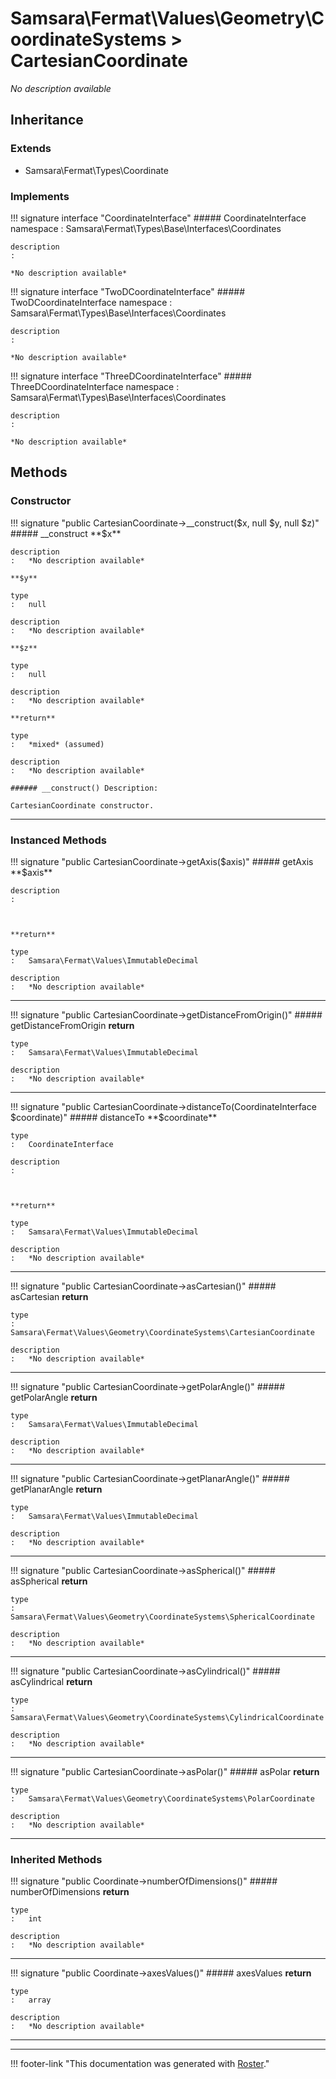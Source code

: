 # Samsara\Fermat\Values\Geometry\CoordinateSystems > CartesianCoordinate

*No description available*


## Inheritance


### Extends

- Samsara\Fermat\Types\Coordinate


### Implements

!!! signature interface "CoordinateInterface"
    ##### CoordinateInterface
    namespace
    :   Samsara\Fermat\Types\Base\Interfaces\Coordinates

    description
    :   

    *No description available*

!!! signature interface "TwoDCoordinateInterface"
    ##### TwoDCoordinateInterface
    namespace
    :   Samsara\Fermat\Types\Base\Interfaces\Coordinates

    description
    :   

    *No description available*

!!! signature interface "ThreeDCoordinateInterface"
    ##### ThreeDCoordinateInterface
    namespace
    :   Samsara\Fermat\Types\Base\Interfaces\Coordinates

    description
    :   

    *No description available*



## Methods


### Constructor

!!! signature "public CartesianCoordinate->__construct($x, null $y, null $z)"
    ##### __construct
    **$x**

    description
    :   *No description available*

    **$y**

    type
    :   null

    description
    :   *No description available*

    **$z**

    type
    :   null

    description
    :   *No description available*

    **return**

    type
    :   *mixed* (assumed)

    description
    :   *No description available*

    ###### __construct() Description:

    CartesianCoordinate constructor.
    
---



### Instanced Methods

!!! signature "public CartesianCoordinate->getAxis($axis)"
    ##### getAxis
    **$axis**

    description
    :   
    
    

    **return**

    type
    :   Samsara\Fermat\Values\ImmutableDecimal

    description
    :   *No description available*
    
---

!!! signature "public CartesianCoordinate->getDistanceFromOrigin()"
    ##### getDistanceFromOrigin
    **return**

    type
    :   Samsara\Fermat\Values\ImmutableDecimal

    description
    :   *No description available*
    
---

!!! signature "public CartesianCoordinate->distanceTo(CoordinateInterface $coordinate)"
    ##### distanceTo
    **$coordinate**

    type
    :   CoordinateInterface

    description
    :   
    
    

    **return**

    type
    :   Samsara\Fermat\Values\ImmutableDecimal

    description
    :   *No description available*
    
---

!!! signature "public CartesianCoordinate->asCartesian()"
    ##### asCartesian
    **return**

    type
    :   Samsara\Fermat\Values\Geometry\CoordinateSystems\CartesianCoordinate

    description
    :   *No description available*
    
---

!!! signature "public CartesianCoordinate->getPolarAngle()"
    ##### getPolarAngle
    **return**

    type
    :   Samsara\Fermat\Values\ImmutableDecimal

    description
    :   *No description available*
    
---

!!! signature "public CartesianCoordinate->getPlanarAngle()"
    ##### getPlanarAngle
    **return**

    type
    :   Samsara\Fermat\Values\ImmutableDecimal

    description
    :   *No description available*
    
---

!!! signature "public CartesianCoordinate->asSpherical()"
    ##### asSpherical
    **return**

    type
    :   Samsara\Fermat\Values\Geometry\CoordinateSystems\SphericalCoordinate

    description
    :   *No description available*
    
---

!!! signature "public CartesianCoordinate->asCylindrical()"
    ##### asCylindrical
    **return**

    type
    :   Samsara\Fermat\Values\Geometry\CoordinateSystems\CylindricalCoordinate

    description
    :   *No description available*
    
---

!!! signature "public CartesianCoordinate->asPolar()"
    ##### asPolar
    **return**

    type
    :   Samsara\Fermat\Values\Geometry\CoordinateSystems\PolarCoordinate

    description
    :   *No description available*
    
---



### Inherited Methods

!!! signature "public Coordinate->numberOfDimensions()"
    ##### numberOfDimensions
    **return**

    type
    :   int

    description
    :   *No description available*
    
---

!!! signature "public Coordinate->axesValues()"
    ##### axesValues
    **return**

    type
    :   array

    description
    :   *No description available*
    
---




---
!!! footer-link "This documentation was generated with [Roster](https://jordanrl.github.io/Roster/)."